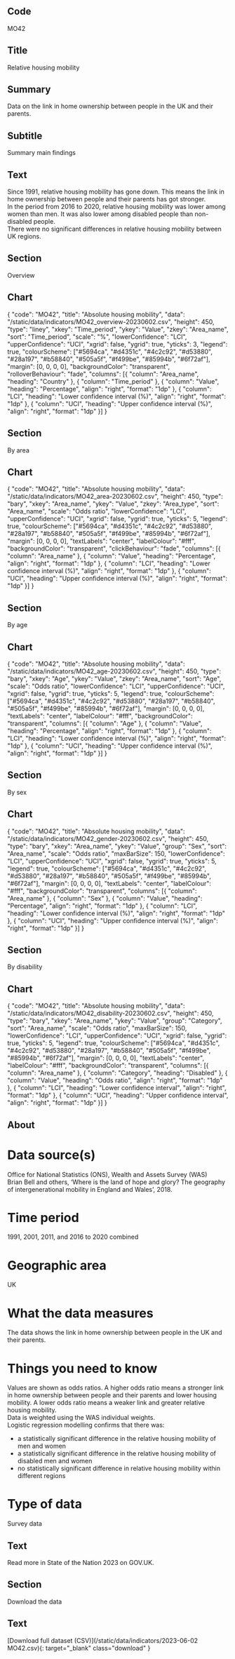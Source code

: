 ## Code
MO42

## Title
Relative housing mobility

## Summary
Data on the link in home ownership between people in the UK and their parents.

## Subtitle
Summary main findings

## Text
Since 1991, relative housing mobility has gone down. This means the link in home ownership between people and their parents has got stronger.
<br>
In the period from 2016 to 2020, relative housing mobility was lower among women than men. It was also lower among disabled people than non-disabled people.
<br>
There were no significant differences in relative housing mobility between UK regions.

## Section
Overview

## Chart
{ "code": "MO42", "title": "Absolute housing mobility", "data": "/static/data/indicators/MO42_overview-20230602.csv", "height": 450, "type": "liney", "xkey": "Time_period", "ykey": "Value", "zkey": "Area_name", "sort": "Time_period", "scale": "%", "lowerConfidence": "LCI", "upperConfidence": "UCI", "xgrid": false, "ygrid": true, "yticks": 3, "legend": true, "colourScheme": ["#5694ca", "#d4351c", "#4c2c92", "#d53880", "#28a197", "#b58840", "#505a5f", "#f499be", "#85994b", "#6f72af"], "margin": [0, 0, 0, 0], "backgroundColor": "transparent", "rolloverBehaviour": "fade", "columns": [{ "column": "Area_name", "heading": "Country" }, { "column": "Time_period" }, { "column": "Value", "heading": "Percentage", "align": "right", "format": "1dp" }, { "column": "LCI", "heading": "Lower confidence interval (%)", "align": "right", "format": "1dp" }, { "column": "UCI", "heading": "Upper confidence interval (%)", "align": "right", "format": "1dp" }] }

## Section
By area

## Chart
{ "code": "MO42", "title": "Absolute housing mobility", "data": "/static/data/indicators/MO42_area-20230602.csv", "height": 450, "type": "bary", "xkey": "Area_name", "ykey": "Value", "zkey": "Area_type", "sort": "Area_name", "scale": "Odds ratio", "lowerConfidence": "LCI", "upperConfidence": "UCI", "xgrid": false, "ygrid": true, "yticks": 5, "legend": true, "colourScheme": ["#5694ca", "#d4351c", "#4c2c92", "#d53880", "#28a197", "#b58840", "#505a5f", "#f499be", "#85994b", "#6f72af"], "margin": [0, 0, 0, 0], "textLabels": "center", "labelColour": "#fff", "backgroundColor": "transparent", "clickBehaviour": "fade", "columns": [{ "column": "Area_name" }, { "column": "Value", "heading": "Percentage", "align": "right", "format": "1dp" }, { "column": "LCI", "heading": "Lower confidence interval (%)", "align": "right", "format": "1dp" }, { "column": "UCI", "heading": "Upper confidence interval (%)", "align": "right", "format": "1dp" }] }

## Section
By age

## Chart
{ "code": "MO42", "title": "Absolute housing mobility", "data": "/static/data/indicators/MO42_age-20230602.csv", "height": 450, "type": "bary", "xkey": "Age", "ykey": "Value", "zkey": "Area_name", "sort": "Age", "scale": "Odds ratio", "lowerConfidence": "LCI", "upperConfidence": "UCI", "xgrid": false, "ygrid": true, "yticks": 5, "legend": true, "colourScheme": ["#5694ca", "#d4351c", "#4c2c92", "#d53880", "#28a197", "#b58840", "#505a5f", "#f499be", "#85994b", "#6f72af"], "margin": [0, 0, 0, 0], "textLabels": "center", "labelColour": "#fff", "backgroundColor": "transparent", "columns": [{ "column": "Age" }, { "column": "Value", "heading": "Percentage", "align": "right", "format": "1dp" }, { "column": "LCI", "heading": "Lower confidence interval (%)", "align": "right", "format": "1dp" }, { "column": "UCI", "heading": "Upper confidence interval (%)", "align": "right", "format": "1dp" }] }

## Section
By sex

## Chart
{ "code": "MO42", "title": "Absolute housing mobility", "data": "/static/data/indicators/MO42_gender-20230602.csv", "height": 450, "type": "bary", "xkey": "Area_name", "ykey": "Value", "group": "Sex", "sort": "Area_name", "scale": "Odds ratio", "maxBarSize": 150, "lowerConfidence": "LCI", "upperConfidence": "UCI", "xgrid": false, "ygrid": true, "yticks": 5, "legend": true, "colourScheme": ["#5694ca", "#d4351c", "#4c2c92", "#d53880", "#28a197", "#b58840", "#505a5f", "#f499be", "#85994b", "#6f72af"], "margin": [0, 0, 0, 0], "textLabels": "center", "labelColour": "#fff", "backgroundColor": "transparent", "columns": [{ "column": "Area_name" }, { "column": "Sex" }, { "column": "Value", "heading": "Percentage", "align": "right", "format": "1dp" }, { "column": "LCI", "heading": "Lower confidence interval (%)", "align": "right", "format": "1dp" }, { "column": "UCI", "heading": "Upper confidence interval (%)", "align": "right", "format": "1dp" }] }

## Section
By disability

## Chart
{ "code": "MO42", "title": "Absolute housing mobility", "data": "/static/data/indicators/MO42_disability-20230602.csv", "height": 450, "type": "bary", "xkey": "Area_name", "ykey": "Value", "group": "Category", "sort": "Area_name", "scale": "Odds ratio", "maxBarSize": 150, "lowerConfidence": "LCI", "upperConfidence": "UCI", "xgrid": false, "ygrid": true, "yticks": 5, "legend": true, "colourScheme": ["#5694ca", "#d4351c", "#4c2c92", "#d53880", "#28a197", "#b58840", "#505a5f", "#f499be", "#85994b", "#6f72af"], "margin": [0, 0, 0, 0], "textLabels": "center", "labelColour": "#fff", "backgroundColor": "transparent", "columns": [{ "column": "Area_name" }, { "column": "Category", "heading": "Disabled" }, { "column": "Value", "heading": "Odds ratio", "align": "right", "format": "1dp" }, { "column": "LCI", "heading": "Lower confidence interval", "align": "right", "format": "1dp" }, { "column": "UCI", "heading": "Upper confidence interval", "align": "right", "format": "1dp" }] }

## About
# Data source(s)
Office for National Statistics (ONS), Wealth and Assets Survey (WAS)
<br>
Brian Bell and others, ‘Where is the land of hope and glory? The geography of intergenerational mobility in England and Wales’, 2018.

# Time period
1991, 2001, 2011, and 2016 to 2020 combined

# Geographic area
UK

# What the data measures
The data shows the link in home ownership between people in the UK and their parents.

# Things you need to know
Values are shown as odds ratios. A higher odds ratio means a stronger link in home ownership between people and their parents and lower housing mobility. A lower odds ratio means a weaker link and greater relative housing mobility.
<br>
Data is weighted using the WAS individual weights.
<br>
Logistic regression modelling confirms that there was:
<ul class="govuk-list">
<li>a statistically significant difference in the relative housing mobility of men and women</li>
<li>a statistically significant difference in the relative housing mobility of disabled men and women</li>
<li>no statistically significant difference in relative housing mobility within different regions</li>
</ul>

# Type of data
Survey data

## Text
Read more in State of the Nation 2023 on GOV.UK.

## Section
Download the data

## Text
[Download full dataset (CSV)](/static/data/indicators/2023-06-02 MO42.csv){: target="_blank" class="download" }
